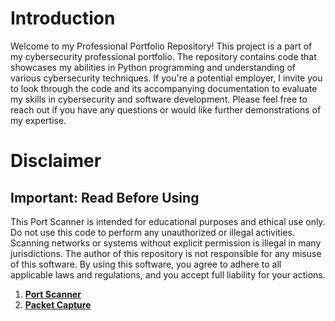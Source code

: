 # Introduction

Welcome to my Professional Portfolio Repository! This project is a part of my cybersecurity professional portfolio. The repository contains code that showcases my abilities in Python programming and understanding of various cybersecurity techniques. If you're a potential employer, I invite you to look through the code and its accompanying documentation to evaluate my skills in cybersecurity and software development. Please feel free to reach out if you have any questions or would like further demonstrations of my expertise.
# Disclaimer
## Important: Read Before Using

This Port Scanner is intended for educational purposes and ethical use only. Do not use this code to perform any unauthorized or illegal activities. Scanning networks or systems without explicit permission is illegal in many jurisdictions. The author of this repository is not responsible for any misuse of this software. By using this software, you agree to adhere to all applicable laws and regulations, and you accept full liability for your actions.

1. [**Port Scanner**](https://github.com/BxmGit/Professional-Cyber-Security-Portfolio/blob/main/Network%20Security/port_scanner.py)
2. [**Packet Capture**](https://github.com/BxmGit/Professional-Cyber-Security-Portfolio/blob/main/Network%20Security/traffic_capture.py)
